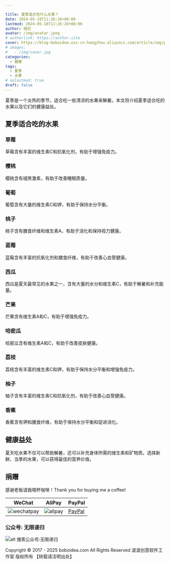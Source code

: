 ```yaml
---

title: 夏季适合吃什么水果？
date: 2024-05-18T11:26:28+08:00
lastmod: 2024-05-18T11:26:28+08:00
author: 胡巴
avatar: /img/avatar.jpeg
# authorlink: https://author.site
cover: https://blog-boboidea.oss-cn-hangzhou.aliyuncs.com/article/img/posts/auto/article%20(19).jpg
# images:
#   - /img/cover.jpg
categories:
  - 健康
tags:
  - 夏季
  - 水果
# nolastmod: true
draft: false
---
```

夏季是一个炎热的季节，适合吃一些清凉的水果来解暑。本文将介绍夏季适合吃的水果以及它们的健康益处。
<!--more-->
## 夏季适合吃的水果
### 草莓
草莓含有丰富的维生素C和抗氧化剂，有助于增强免疫力。
### 樱桃
樱桃含有褪黑激素，有助于改善睡眠质量。
### 葡萄
葡萄含有大量的维生素C和钾，有助于保持水分平衡。
### 桃子
桃子含有膳食纤维和维生素A，有助于消化和保持视力健康。
### 蓝莓
蓝莓含有丰富的抗氧化剂和膳食纤维，有助于改善心血管健康。
### 西瓜
西瓜是夏天最常见的水果之一，含有大量的水分和维生素C，有助于解暑和补充能量。
### 芒果
芒果含有维生素A和C，有助于增强免疫力。
### 哈密瓜
哈密瓜含有维生素A和C，有助于改善皮肤健康。
### 荔枝
荔枝含有丰富的维生素C和钾，有助于保持水分平衡和增强免疫力。
### 柚子
柚子含有丰富的维生素C和抗氧化剂，有助于改善心血管健康。
### 香蕉
香蕉含有钾和膳食纤维，有助于保持水分平衡和促进消化。
## 健康益处
夏天吃水果不仅可以帮助解暑，还可以补充身体所需的维生素和矿物质。选择新鲜、当季的水果，可以获得最佳的营养价值。

## 捐赠

感谢老板请我喝杯咖啡！Thank you for buying me a coffee!

| WeChat | AliPay | PayPal |
| --- | --- | --- |
| ![wechatpay](https://blog-boboidea.oss-cn-hangzhou.aliyuncs.com/pay/wechat_%E6%94%B6%E6%AC%BE%E7%A0%81.jpg) | ![alipay](https://blog-boboidea.oss-cn-hangzhou.aliyuncs.com/pay/alipay.jpg) | [PayPal](https://paypal.me/JianboQin?country.x=C2&locale.x=zh_XC) |

### 公众号: 无限递归

![alt 搜索公众号:无限递归](https://blog-boboidea.oss-cn-hangzhou.aliyuncs.com/article/img/gongzhonghao.jpeg "无限递归")

<!--declare-declare-->

Copyright &copy; 2017 - 2025 boboidea.com All Rights Reserved 波波创意软件工作室 版权所有 【转载请注明出处】